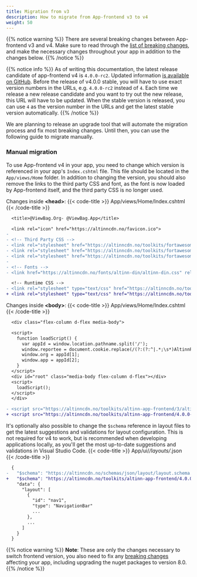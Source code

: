 ```yaml
---
title: Migration from v3
description: How to migrate from App-frontend v3 to v4
weight: 50
---
```


{{% notice warning %}}
There are several breaking changes between App-frontend v3 and v4. 
Make sure to read through the [list of breaking changes](/community/changelog/app-frontend/v4), and make the necessary changes throughout your app in addition to the changes below.
{{% /notice %}}

{{% notice info %}}
As of writing this documentation, the latest release candidate of app-frontend v4 is `4.0.0-rc2`. Updated information
[is available on GitHub](https://github.com/Altinn/app-frontend-react/releases). Before the release of v4.0.0 stable,
you will have to use exact version numbers in the URLs, e.g. `4.0.0-rc2` instead of `4`. Each time we release a new
release candidate and you want to try out the new release, this URL will have to be updated. When the stable
version is released, you can use `4` as the version number in the URLs and get the latest stable version automatically.
{{% /notice %}}

We are planning to release an upgrade tool that will automate the migration process and fix most breaking changes. 
Until then, you can use the following guide to migrate manually.

### Manual migration

To use App-frontend v4 in your app, you need to change which version is referenced in your app's `Index.cshtml` file. 
This file should be located in the `App/views/Home` folder. 
In addition to changing the version, you should also remove the links to the third party CSS and font, as the font is now loaded by App-frontend itself, and the third party CSS is no longer used.

Changes inside __&lt;head&gt;__:
{{< code-title >}}
App/views/Home/Index.cshtml
{{< /code-title >}}
```diff
  <title>@ViewBag.Org- @ViewBag.App</title>

  <link rel="icon" href="https://altinncdn.no/favicon.ico">
- 
- <!-- Third Party CSS -->
- <link rel="stylesheet" href="https://altinncdn.no/toolkits/fortawesome/altinn-no-bold/0.1/css/embedded-woff.css">
- <link rel="stylesheet" href="https://altinncdn.no/toolkits/fortawesome/altinn-no-regular/0.1/css/embedded-woff.css">
- <link rel="stylesheet" href="https://altinncdn.no/toolkits/fortawesome/altinn-studio/0.1/css/embedded-woff.css">
- 
- <!-- Fonts -->
- <link href="https://altinncdn.no/fonts/altinn-din/altinn-din.css" rel="stylesheet">

  <!-- Runtime CSS -->
- <link rel="stylesheet" type="text/css" href="https://altinncdn.no/toolkits/altinn-app-frontend/3/altinn-app-frontend.css">
+ <link rel="stylesheet" type="text/css" href="https://altinncdn.no/toolkits/altinn-app-frontend/4.0.0-rc2/altinn-app-frontend.css">
```

Changes inside __&lt;body&gt;__:
{{< code-title >}}
App/views/Home/Index.cshtml
{{< /code-title >}}
```diff
  <div class="flex-column d-flex media-body">

  <script>
    function loadScript() {
      var appId = window.location.pathname.split('/');
      window.reportee = document.cookie.replace(/(?:(?:^|.*;\s*)AltinnPartyId\s*\=\s*([^;]*).*$)|^.*$/, "$1");;
      window.org = appId[1];
      window.app = appId[2];
    }
  </script>
  <div id="root" class="media-body flex-column d-flex"></div>
  <script>
    loadScript();
  </script>
  </div>

- <script src="https://altinncdn.no/toolkits/altinn-app-frontend/3/altinn-app-frontend.js"></script>
+ <script src="https://altinncdn.no/toolkits/altinn-app-frontend/4.0.0-rc2/altinn-app-frontend.js"></script>
```

It's optionally also possible to change the `$schema` reference in layout files to get the latest suggestions
and validations for layout configuration. This is not required for v4 to work, but is recommended when developing
applications locally, as you'll get the most up-to-date suggestions and validations in Visual Studio Code.
{{< code-title >}}
App/ui/*/layouts/*.json
{{< /code-title >}}

```diff
  {
-   "$schema": "https://altinncdn.no/schemas/json/layout/layout.schema.v1.json",
+   "$schema": "https://altinncdn.no/toolkits/altinn-app-frontend/4.0.0-rc2/schemas/json/layout/layout.schema.v1.json",
    "data": {
      "layout": [
        {
          "id": "nav1",
          "type": "NavigationBar"
          ...
        },
        ...
      ]
    }
  }
```

{{% notice warning %}}
__Note__: These are only the changes necessary to switch frontend version, you also need to fix any [breaking changes](/community/changelog/app-frontend/v4) affecting your app, including upgrading the nuget packages to version 8.0.
{{% /notice %}}

